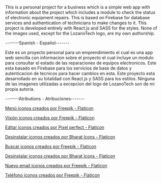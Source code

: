 This is a personal project for a business which is a simple web app with information about the project which includes a module to check the status of electronic equipment repairs.
This is based on Firebase for database services and authentication of technicians to make changes to it. This project is developed entirely with React.js and SASS for the styles. None of the images used, except for the LozanoTech logo, are my own authorship.

-------Spanish - Español-------

Este es un proyecto personal para un emprendimiento el cual es una app web sencilla con informacion sobre el proyecto el cual incluye un modulo para consultar el estado de las reparaciones de equipos electronicos.
Este esta basado en Firebase para los servicios de base de datos y autenticacion de tecnicos para hacer cambios en esta. Este proyecto esta desarrollado en su totalidad con React.js y SASS para los estilos. Ninguna de las imagenes utilizadas a excepcion del logo de LozanoTech son de mi propia autoria.

-------Atributions - Atribuciones-------

<a href="https://www.flaticon.es/iconos-gratis/menu" title="menú iconos">Menú iconos creados por Freepik - Flaticon</a>

<a href="https://www.flaticon.es/iconos-gratis/vision" title="visión iconos">Visión iconos creados por Freepik - Flaticon</a>

<a href="https://www.flaticon.es/iconos-gratis/editar" title="editar iconos">Editar iconos creados por Pixel perfect - Flaticon</a>

<a href="https://www.flaticon.es/iconos-gratis/desinstalar" title="desinstalar iconos">Desinstalar iconos creados por Bharat Icons - Flaticon</a>

<a href="https://www.flaticon.es/iconos-gratis/buscar" title="buscar iconos">Buscar iconos creados por Freepik - Flaticon</a>

<a href="https://www.flaticon.es/iconos-gratis/desinstalar" title="desinstalar iconos">Desinstalar iconos creados por Bharat Icons - Flaticon</a>

<a href="https://www.flaticon.es/iconos-gratis/nuevo-email" title="nuevo email iconos">Nuevo email iconos creados por Freepik - Flaticon</a>

<a href="https://www.flaticon.es/iconos-gratis/telefono" title="teléfono iconos">Teléfono iconos creados por Freepik - Flaticon</a>
